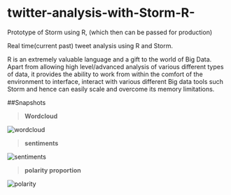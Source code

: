 # twitter-analysis-with-Storm-R-
Prototype of Storm using R, (which then can be passed for production)

Real time(current past) tweet analysis using R and Storm. 

R is an extremely valuable language and a gift to the world of Big Data. Apart from allowing high level/advanced analysis of various different types of data, it provides the ability to work from within the comfort of the environment to interface, interact with various different Big data tools such Storm and hence can easily scale and overcome its memory limitations. 

##Snapshots

> **Wordcloud**

![wordcloud](https://cloud.githubusercontent.com/assets/11197322/8509053/b9a79c08-225a-11e5-9ac8-a777758025d4.png?raw=true "wordcloud")



> **sentiments**

![sentiments](https://cloud.githubusercontent.com/assets/11197322/8509054/c06ef02c-225a-11e5-9bf7-d03f96eb8445.png?raw=true "sentiments")


> **polarity proportion**

![polarity](https://cloud.githubusercontent.com/assets/11197322/8509055/c583e590-225a-11e5-99ff-cedfd8e2d4d4.png?raw=true "polarity")
